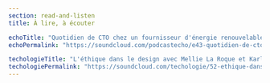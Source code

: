```yaml
---
section: read-and-listen
title: À lire, à écouter

echoTitle: "Quotidien de CTO chez un fournisseur d'énergie renouvelable"
echoPermalink: "https://soundcloud.com/podcastecho/e43-quotidien-de-cto-chez-un-fournisseur-denergie-renouvelable-avec-jean-michel-blanc"

techologieTitle: "L'éthique dans le design avec Mellie La Roque et Karl Pineau"
techologiePermalink: "https://soundcloud.com/techologie/52-ethique-dans-le-design-avec-mellie-la-roque-et-karl-pineau"
---
```

